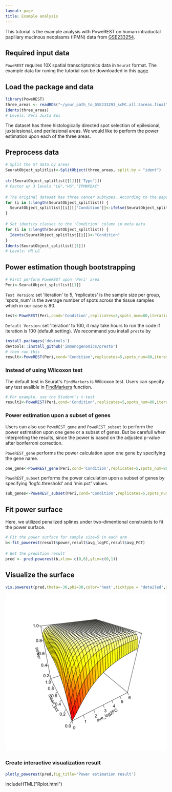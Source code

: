 ```yaml
---
layout: page
title: Example analysis
---
```


This tutorial is the example analysis with PoweREST on human intraductal papillary mucinous neoplasms (IPMN) data from [GSE233254]("https://www.ncbi.nlm.nih.gov/geo/query/acc.cgi").

## Required input data

`PoweREST` requires 10X spatial transcriptomics data in `Seurat` format.
The example data for runing the tutorial can be downloaded in this [page]()

## Load the package and data
```r
library(PoweREST)
three_areas <- readRDS("~/your_path_to_GSE233293_scMC.all.3areas.final")
Idents(three_areas)
# Levels: Peri Juxta Epi
```
The dataset has three histologically directed spot selection of epilesional, juxtalesional, and perilesional areas. We would like to perform the power estimation upon each of the three areas.

## Preprocess data
```r
# Split the ST data by areas
SeuratObject_splitlist<-SplitObject(three_areas, split.by = "ident")

str(SeuratObject_splitlist[[1]][['Type']])
# Factor w/ 3 levels "LG","HG","IPMNPDAC"

# The original dataset has three cancer subtypes. According to the paper, 'HG' and 'IPMNPDAC' are combined into one 'HR' (high-risk) group
for (i in 1:length(SeuratObject_splitlist)) {
  SeuratObject_splitlist[[i]][['Condition']]<-ifelse(SeuratObject_splitlist[[i]][['Type']]=='LG','LG','HR')
}

# Set identity classes to the 'Condition' column in meta data
for (i in 1:length(SeuratObject_splitlist)) {
  Idents(SeuratObject_splitlist[[i]])<-"Condition"
}
Idents(SeuratObject_splitlist[[1]])
# Levels: HR LG
```

## Power estimation though bootstrapping
```r
# First perform PoweREST upon 'Peri' area
Peri<-SeuratObject_splitlist[[1]]
```
`Test Version`: set 'iteration' to 5, 'replicates' is the sample size per group, 'spots_num' is the average number of spots across the tissue samples which in our case is 80.
```r
test<-PoweREST(Peri,cond='Condition',replicates=5,spots_num=80,iteration=5)
```
`Default Version`: set 'iteration' to 100, it may take hours to run the code if iteration is 100 (default setting). We recommand you install `presto` by
```r
install.packages('devtools')
devtools::install_github('immunogenomics/presto')
# then run this 
result<-PoweREST(Peri,cond='Condition',replicates=5,spots_num=80,iteration=100)
```
### Instead of using Wilcoxon test
The default test in Seurat's `FindMarkers` is Wilcoxon test. Users can specify any test avalible in [FindMarkers](https://satijalab.org/seurat/reference/findmarkers) function.
```r
# For example, use the Student's t-test
result2<-PoweREST(Peri,cond='Condition',replicates=5,spots_num=80,iteration=100,test.use="t")
```
### Power estimation upon a subset of genes
Users can also use `PoweREST_gene` and `PoweREST_subset` to perform the power estimation upon one gene or a subset of genes. But be carefull when interpreting the results, since the power is based on the adjusted p-value after bonferroni correction.

`PoweREST_gene` performs the power calculation upon one gene by specifying the gene name.
```r
one_gene<-PoweREST_gene(Peri,cond='Condition',replicates=5,spots_num=80,gene_name='MUC1',pvalue=0.00001)
```

`PoweREST_subset` performs the power calculation upon a subset of genes by specifying 'logfc.threshold' and 'min.pct' values.
```r
sub_genes<-PoweREST_subset(Peri,cond='Condition',replicates=5,spots_num=80,pvalue=0.05,logfc.threshold = 0.1,min.pct = 0.01)
```

## Fit power surface 
Here, we utilized penalized splines under two-dimentional constraints to fit the power surface.
```r
# Fit the power surface for sample size=5 in each arm
b<-fit_powerest(result$power,result$avg_logFC,result$avg_PCT)

# Get the predition result
pred <- pred.powerest(b,xlim= c(0,6),ylim=c(0,1))
```

## Visualize the surface
```r
vis.powerest(pred,theta=-30,phi=30,color='heat',ticktype = "detailed",xlim=c(0,6),nticks=5)
```
![vis1](Rplot.png)

### Create interactive visualization result

```r
plotly_powerest(pred,fig_title='Power estimation result')
```
includeHTML("Rplot.html")
